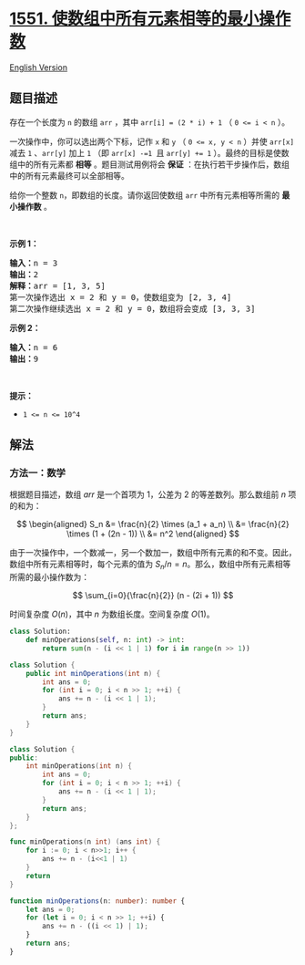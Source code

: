 # [1551. 使数组中所有元素相等的最小操作数](https://leetcode.cn/problems/minimum-operations-to-make-array-equal)

[English Version](/solution/1500-1599/1551.Minimum%20Operations%20to%20Make%20Array%20Equal/README_EN.md)

## 题目描述

<!-- 这里写题目描述 -->

<p>存在一个长度为 <code>n</code> 的数组 <code>arr</code> ，其中 <code>arr[i] = (2 * i) + 1</code> （ <code>0 &lt;= i &lt; n</code> ）。</p>

<p>一次操作中，你可以选出两个下标，记作 <code>x</code> 和 <code>y</code> （ <code>0 &lt;= x, y &lt; n</code> ）并使 <code>arr[x]</code> 减去 <code>1</code> 、<code>arr[y]</code> 加上 <code>1</code> （即 <code>arr[x] -=1 </code>且 <code>arr[y] += 1</code> ）。最终的目标是使数组中的所有元素都 <strong>相等</strong> 。题目测试用例将会 <strong>保证</strong> ：在执行若干步操作后，数组中的所有元素最终可以全部相等。</p>

<p>给你一个整数 <code>n</code>，即数组的长度。请你返回使数组 <code>arr</code> 中所有元素相等所需的 <strong>最小操作数</strong> 。</p>

<p>&nbsp;</p>

<p><strong>示例 1：</strong></p>

<pre><strong>输入：</strong>n = 3
<strong>输出：</strong>2
<strong>解释：</strong>arr = [1, 3, 5]
第一次操作选出 x = 2 和 y = 0，使数组变为 [2, 3, 4]
第二次操作继续选出 x = 2 和 y = 0，数组将会变成 [3, 3, 3]
</pre>

<p><strong>示例 2：</strong></p>

<pre><strong>输入：</strong>n = 6
<strong>输出：</strong>9
</pre>

<p>&nbsp;</p>

<p><strong>提示：</strong></p>

<ul>
	<li><code>1 &lt;= n &lt;= 10^4</code></li>
</ul>

## 解法

### 方法一：数学

根据题目描述，数组 $arr$ 是一个首项为 $1$，公差为 $2$ 的等差数列。那么数组前 $n$ 项的和为：

$$
\begin{aligned}
S_n &= \frac{n}{2} \times (a_1 + a_n) \\
&= \frac{n}{2} \times (1 + (2n - 1)) \\
&= n^2
\end{aligned}
$$

由于一次操作中，一个数减一，另一个数加一，数组中所有元素的和不变。因此，数组中所有元素相等时，每个元素的值为 $S_n / n = n$。那么，数组中所有元素相等所需的最小操作数为：

$$
\sum_{i=0}{\frac{n}{2}} (n - (2i + 1))
$$

时间复杂度 $O(n)$，其中 $n$ 为数组长度。空间复杂度 $O(1)$。

<!-- tabs:start -->

```python
class Solution:
    def minOperations(self, n: int) -> int:
        return sum(n - (i << 1 | 1) for i in range(n >> 1))
```

```java
class Solution {
    public int minOperations(int n) {
        int ans = 0;
        for (int i = 0; i < n >> 1; ++i) {
            ans += n - (i << 1 | 1);
        }
        return ans;
    }
}
```

```cpp
class Solution {
public:
    int minOperations(int n) {
        int ans = 0;
        for (int i = 0; i < n >> 1; ++i) {
            ans += n - (i << 1 | 1);
        }
        return ans;
    }
};
```

```go
func minOperations(n int) (ans int) {
	for i := 0; i < n>>1; i++ {
		ans += n - (i<<1 | 1)
	}
	return
}
```

```ts
function minOperations(n: number): number {
    let ans = 0;
    for (let i = 0; i < n >> 1; ++i) {
        ans += n - ((i << 1) | 1);
    }
    return ans;
}
```

<!-- tabs:end -->

<!-- end -->
